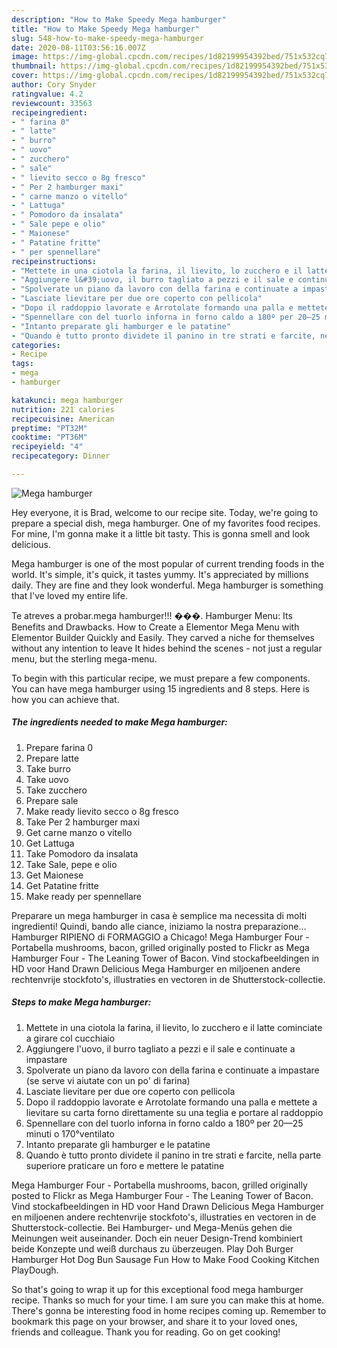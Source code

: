 ```yaml
---
description: "How to Make Speedy Mega hamburger"
title: "How to Make Speedy Mega hamburger"
slug: 548-how-to-make-speedy-mega-hamburger
date: 2020-08-11T03:56:16.007Z
image: https://img-global.cpcdn.com/recipes/1d82199954392bed/751x532cq70/mega-hamburger-recipe-main-photo.jpg
thumbnail: https://img-global.cpcdn.com/recipes/1d82199954392bed/751x532cq70/mega-hamburger-recipe-main-photo.jpg
cover: https://img-global.cpcdn.com/recipes/1d82199954392bed/751x532cq70/mega-hamburger-recipe-main-photo.jpg
author: Cory Snyder
ratingvalue: 4.2
reviewcount: 33563
recipeingredient:
- " farina 0"
- " latte"
- " burro"
- " uovo"
- " zucchero"
- " sale"
- " lievito secco o 8g fresco"
- " Per 2 hamburger maxi"
- " carne manzo o vitello"
- " Lattuga"
- " Pomodoro da insalata"
- " Sale pepe e olio"
- " Maionese"
- " Patatine fritte"
- " per spennellare"
recipeinstructions:
- "Mettete in una ciotola la farina, il lievito, lo zucchero e il latte cominciate a girare col cucchiaio"
- "Aggiungere l&#39;uovo, il burro tagliato a pezzi e il sale e continuate a impastare"
- "Spolverate un piano da lavoro con della farina e continuate a impastare (se serve vi aiutate con un po&#39; di farina)"
- "Lasciate lievitare per due ore coperto con pellicola"
- "Dopo il raddoppio lavorate e Arrotolate formando una palla e mettete a lievitare su carta forno direttamente su una teglia e portare al raddoppio"
- "Spennellare con del tuorlo inforna in forno caldo a 180º per 20—25 minuti o 170°ventilato"
- "Intanto preparate gli hamburger e le patatine"
- "Quando è tutto pronto dividete il panino in tre strati e farcite, nella parte superiore praticare un foro e mettere le patatine"
categories:
- Recipe
tags:
- mega
- hamburger

katakunci: mega hamburger 
nutrition: 221 calories
recipecuisine: American
preptime: "PT32M"
cooktime: "PT36M"
recipeyield: "4"
recipecategory: Dinner

---
```



![Mega hamburger](https://img-global.cpcdn.com/recipes/1d82199954392bed/751x532cq70/mega-hamburger-recipe-main-photo.jpg)

Hey everyone, it is Brad, welcome to our recipe site. Today, we're going to prepare a special dish, mega hamburger. One of my favorites food recipes. For mine, I'm gonna make it a little bit tasty. This is gonna smell and look delicious.

Mega hamburger is one of the most popular of current trending foods in the world. It's simple, it's quick, it tastes yummy. It's appreciated by millions daily. They are fine and they look wonderful. Mega hamburger is something that I've loved my entire life.

Te atreves a probar.mega hamburger!!! ���. Hamburger Menu: Its Benefits and Drawbacks. How to Create a Elementor Mega Menu with Elementor Builder Quickly and Easily. They carved a niche for themselves without any intention to leave It hides behind the scenes - not just a regular menu, but the sterling mega-menu.


To begin with this particular recipe, we must prepare a few components. You can have mega hamburger using 15 ingredients and 8 steps. Here is how you can achieve that.

<!--inarticleads1-->

##### The ingredients needed to make Mega hamburger:

1. Prepare  farina 0
1. Prepare  latte
1. Take  burro
1. Take  uovo
1. Take  zucchero
1. Prepare  sale
1. Make ready  lievito secco o 8g fresco
1. Take  Per 2 hamburger maxi
1. Get  carne manzo o vitello
1. Get  Lattuga
1. Take  Pomodoro da insalata
1. Take  Sale, pepe e olio
1. Get  Maionese
1. Get  Patatine fritte
1. Make ready  per spennellare


Preparare un mega hamburger in casa è semplice ma necessita di molti ingredienti! Quindi, bando alle ciance, iniziamo la nostra preparazione… Hamburger RIPIENO di FORMAGGIO a Chicago! Mega Hamburger Four - Portabella mushrooms, bacon, grilled originally posted to Flickr as Mega Hamburger Four - The Leaning Tower of Bacon. Vind stockafbeeldingen in HD voor Hand Drawn Delicious Mega Hamburger en miljoenen andere rechtenvrije stockfoto&#39;s, illustraties en vectoren in de Shutterstock-collectie. 

<!--inarticleads2-->

##### Steps to make Mega hamburger:

1. Mettete in una ciotola la farina, il lievito, lo zucchero e il latte cominciate a girare col cucchiaio
1. Aggiungere l&#39;uovo, il burro tagliato a pezzi e il sale e continuate a impastare
1. Spolverate un piano da lavoro con della farina e continuate a impastare (se serve vi aiutate con un po&#39; di farina)
1. Lasciate lievitare per due ore coperto con pellicola
1. Dopo il raddoppio lavorate e Arrotolate formando una palla e mettete a lievitare su carta forno direttamente su una teglia e portare al raddoppio
1. Spennellare con del tuorlo inforna in forno caldo a 180º per 20—25 minuti o 170°ventilato
1. Intanto preparate gli hamburger e le patatine
1. Quando è tutto pronto dividete il panino in tre strati e farcite, nella parte superiore praticare un foro e mettere le patatine


Mega Hamburger Four - Portabella mushrooms, bacon, grilled originally posted to Flickr as Mega Hamburger Four - The Leaning Tower of Bacon. Vind stockafbeeldingen in HD voor Hand Drawn Delicious Mega Hamburger en miljoenen andere rechtenvrije stockfoto&#39;s, illustraties en vectoren in de Shutterstock-collectie. Bei Hamburger- und Mega-Menüs gehen die Meinungen weit auseinander. Doch ein neuer Design-Trend kombiniert beide Konzepte und weiß durchaus zu überzeugen. Play Doh Burger Hamburger Hot Dog Bun Sausage Fun How to Make Food Cooking Kitchen PlayDough. 

So that's going to wrap it up for this exceptional food mega hamburger recipe. Thanks so much for your time. I am sure you can make this at home. There's gonna be interesting food in home recipes coming up. Remember to bookmark this page on your browser, and share it to your loved ones, friends and colleague. Thank you for reading. Go on get cooking!
